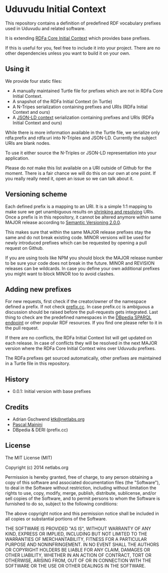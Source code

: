 # Uduvudu Initial Context
This repository contains a definition of predefined RDF vocabulary prefixes used in Uduvudu and related software.

It is extending [RDFa Core Initial Context](http://www.w3.org/2011/rdfa-context/rdfa-1.1) which provides base prefixes.

If this is useful for you, feel free to include it into your project. There are no other dependencies unless you want to build it on your own.

## Using it
We provide four static files:

* A manually maintained Turtle file for prefixes which are not in RDFa Core Initial Context.
* A snapshot of the RDFa Initial Context (in Turtle)
* A N-Tripes serialization containing prefixes and URIs (RDFa Initial Context and ours)
* A [JSON-LD context](http://www.w3.org/TR/json-ld/#the-context) serialization containing prefixes and URIs (RDFa Initial Context and ours)

While there is more information available in the Turtle file, we serialize only rdfa:prefix and rdfa:uri into N-Triples and JSON-LD. Currently the subject URIs are blank nodes.

To use it either source the N-Triples or JSON-LD representation into your application.

Please do *not* make this list available on a URI outside of Github for the moment. There is a fair chance we will do this on our own at one point. If you really really need it, open an issue so we can talk about it.

## Versioning scheme
Each defined prefix is a mapping to an URI. It is a simple 1:1 mapping to make sure we get unambiguous results on [shrinking and resolving](http://www.w3.org/TR/rdf-interfaces/#prefix-maps) URIs. Once a prefix is in this repository, it cannot be altered anymore within same MAJOR release according to [Semantic Versioning 2.0.0](http://semver.org/).

This makes sure that within the same MAJOR release prefixes stay the same and do not break existing code. MINOR versions will be used for newly introduced prefixes which can be requested by opening a pull request on Github.

If you are using tools like NPM you should block the MAJOR release number to be sure your code does not break in the future. MINOR and REVISION releases can be wildcards. In case you define your own additional prefixes you might want to block MINOR too to avoid clashes.

## Adding new prefixes

For new requests, first check if the creator/owner of the namespace defined a prefix. If not check [prefix.cc](http://prefix.cc/). In case prefix.cc is ambiguous a discussion should be raised before the pull-requests gets integrated. Last thing to check are the predefined namespaces in the [DBpedia SPARQL endpoint](http://dbpedia.org/sparql?nsdecl) or other popular RDF resources. If you find one please refer to it in the pull request.

If there are no conflicts, the RDFa Initial Context list will get updated on each release. In case of conflicts they will be resolved in the next MAJOR version where the RDFa Core Initial Context wins over Uduvudu prefixes.

The RDFa prefixes get sourced automatically, other prefixes are maintained in a Turtle file in this repository. 

## History
* 0.0.1: Initial version with base prefixes

## Credits
* Adrian Gschwend <ktk@netlabs.org>
* [Pascal Mainini](http://mainini.ch/)
* DBpedia & DERI (prefix.cc)

## License

The MIT License (MIT)

Copyright (c) 2014 netlabs.org

Permission is hereby granted, free of charge, to any person obtaining a copy
of this software and associated documentation files (the "Software"), to deal
in the Software without restriction, including without limitation the rights
to use, copy, modify, merge, publish, distribute, sublicense, and/or sell
copies of the Software, and to permit persons to whom the Software is
furnished to do so, subject to the following conditions:

The above copyright notice and this permission notice shall be included in
all copies or substantial portions of the Software.

THE SOFTWARE IS PROVIDED "AS IS", WITHOUT WARRANTY OF ANY KIND, EXPRESS OR
IMPLIED, INCLUDING BUT NOT LIMITED TO THE WARRANTIES OF MERCHANTABILITY,
FITNESS FOR A PARTICULAR PURPOSE AND NONINFRINGEMENT. IN NO EVENT SHALL THE
AUTHORS OR COPYRIGHT HOLDERS BE LIABLE FOR ANY CLAIM, DAMAGES OR OTHER
LIABILITY, WHETHER IN AN ACTION OF CONTRACT, TORT OR OTHERWISE, ARISING FROM,
OUT OF OR IN CONNECTION WITH THE SOFTWARE OR THE USE OR OTHER DEALINGS IN
THE SOFTWARE.